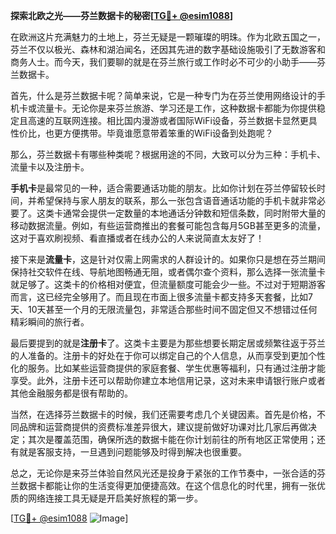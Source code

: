 **探索北欧之光——芬兰数据卡的秘密[[TG💪+ @esim1088](https://t.me/s/esim1088)]**

在欧洲这片充满魅力的土地上，芬兰无疑是一颗璀璨的明珠。作为北欧五国之一，芬兰不仅以极光、森林和湖泊闻名，还因其先进的数字基础设施吸引了无数游客和商务人士。而今天，我们要聊的就是在芬兰旅行或工作时必不可少的小助手——芬兰数据卡。

首先，什么是芬兰数据卡呢？简单来说，它是一种专门为在芬兰使用网络设计的手机卡或流量卡。无论你是来芬兰旅游、学习还是工作，这种数据卡都能为你提供稳定且高速的互联网连接。相比国内漫游或者国际WiFi设备，芬兰数据卡显然更具性价比，也更方便携带。毕竟谁愿意带着笨重的WiFi设备到处跑呢？

那么，芬兰数据卡有哪些种类呢？根据用途的不同，大致可以分为三种：手机卡、流量卡以及注册卡。

**手机卡**是最常见的一种，适合需要通话功能的朋友。比如你计划在芬兰停留较长时间，并希望保持与家人朋友的联系，那么一张包含语音通话功能的手机卡就非常必要了。这类卡通常会提供一定数量的本地通话分钟数和短信条数，同时附带大量的移动数据流量。例如，有些运营商推出的套餐可能包含每月5GB甚至更多的流量，这对于喜欢刷视频、看直播或者在线办公的人来说简直太友好了！

接下来是**流量卡**，这是针对仅需上网需求的人群设计的。如果你只是想在芬兰期间保持社交软件在线、导航地图畅通无阻，或者偶尔查个资料，那么选择一张流量卡就足够了。这类卡的价格相对便宜，但流量额度可能会少一些。不过对于短期游客而言，这已经完全够用了。而且现在市面上很多流量卡都支持多天套餐，比如7天、10天甚至一个月的无限流量包，非常适合那些时间不固定但又不想错过任何精彩瞬间的旅行者。

最后要提到的就是**注册卡**了。这类卡主要是为那些想要长期定居或频繁往返于芬兰的人准备的。注册卡的好处在于你可以绑定自己的个人信息，从而享受到更加个性化的服务。比如某些运营商提供的家庭套餐、学生优惠等福利，只有通过注册才能享受。此外，注册卡还可以帮助你建立本地信用记录，这对未来申请银行账户或者其他金融服务都是很有帮助的。

当然，在选择芬兰数据卡的时候，我们还需要考虑几个关键因素。首先是价格，不同品牌和运营商提供的资费标准差异很大，建议提前做好功课对比几家后再做决定；其次是覆盖范围，确保所选的数据卡能在你计划前往的所有地区正常使用；还有就是客服支持，一旦遇到问题能够及时得到解决也很重要。

总之，无论你是来芬兰体验自然风光还是投身于紧张的工作节奏中，一张合适的芬兰数据卡都能让你的生活变得更加便捷高效。在这个信息化的时代里，拥有一张优质的网络连接工具无疑是开启美好旅程的第一步。

[[TG💪+ @esim1088](https://t.me/s/esim1088) ![Image](https://i.postimg.cc/4NQfJmqS/Snipaste-2025-05-13-00-14-12.png)]